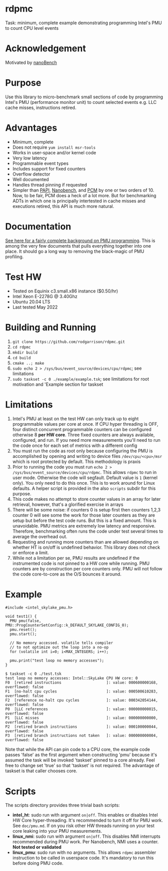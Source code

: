 # rdpmc
Task: minimum, complete example demonstrating programming Intel's PMU to count CPU level events

# Acknowledgement
Motivated by [nanoBench](https://github.com/andreas-abel/nanoBench.git)

# Purpose
Use this library to micro-benchmark small sections of code by programming Intel's PMU (performance monitor unit)
to count selected events e.g. LLC cache misses, instructions retired.

# Advantages
* Minimum, complete
* Does not require `yum install msr-tools`
* Works in user-space and/or kernel code
* Very low latency
* Programmable event types
* Includes support for fixed counters
* Overflow detector
* Well documented
* Handles thread pinning if requested
* Simpler than [PAPI](https://icl.cs.utk.edu/papi/), [Nanobench](https://github.com/martinus/nanobench), and [PCM](https://github.com/opcm/pcm)
by one or two orders of 10. Now, to be fair, PCM does a heck of a lot more. But for benchmarking ADTs in which one is
principally intertested in cache misses and executions retired, this API is much more natural.

# Documentation
[See here for a fairly complete background on PMU programming](doc/pmu.md). This is among the very few documents that
pulls everything together into one place. It should go a long way to removing the black-magic of PMU profiling.

# Test HW
* Tested on Equinix c3.small.x86 instance ($0.50/hr)
* Intel Xeon E-2278G @ 3.40Ghz
* Ubuntu 20.04 LTS
* Last tested May 2022

# Building and Running
1. `git clone https://github.com/rodgarrison/rdpmc.git`
2. `cd rdpmc`
3. `mkdir build`
4. `cd build`
5. `cmake ..; make`
6. `sudo echo 2 > /sys/bus/event_source/devices/cpu/rdpmc`; see limitations
7. `sudo taskset -c 0 ./example/example.tsk`; see limitations for root motivation and 'Example section for taskset

# Limitations
1. Intel's PMU at least on the test HW can only track up to eight programmable values per core at once. If CPU hyper
threading is OFF, four distinct concurrent programmable counters can be configured otherwise 8 **per HW core**. Three
fixed counters are always available, configured, and run. If you need more measurements you'll need to run the code
once for each set of metrics with a different config
2. You must run the code as root only because configuring the PMU is accomplished by opening and writing to device
files `/dev/cpu/<cpu>/msr` which is root protected by default. This methodology is praxis
3. Prior to running the code you must run `echo 2 > /sys/bus/event_source/devices/cpu/rdpmc`. This allows `rdpmc`
to run in user mode. Otherwise the code will segfault. Default value is `1` (kernel only). You only need to do this
once. This is to work around for Linux defaults. A helper script is provided in the also `scripts` subdir for 
this purpose.
4. This code makes no attempt to store counter values in an array for later retrieval, however, that's a glorified
exercise in arrays
5. There will be some noise: if counters 0 is setup first then counters 1,2,3 counter 0 will see some the work for
those later counters as they are setup but before the test code runs. But this is a fixed amount. This is unavoidable.
PMU metrics are extremely low latency and responsive. Therefore, benchmarking often runs the code under test several
times to average the overhead out.
6. Requesting and running more counters than are allowed depending on whether HT is on/off is undefined behavior.
This library does not check or enforce a limit.
7. While not a limitation per se, PMU results are undefined if the instrumented code is not pinned to a HW core while
running. PMU counters are by construction per core counters only. PMU will not follow the code core-to-core as the O/S
bounces it around.

# Example

```
#include <intel_skylake_pmu.h>

void test1() {
  PMU pmu(false, PMU::ProgCounterSetConfig::k_DEFAULT_SKYLAKE_CONFIG_0);
  pmu.reset();
  pmu.start();

  // No memory accessed. volatile tells compiler
  // to not optimize out the loop into a no-op
  for (volatile int i=0; i<MAX_INTEGERS; i++);

  pmu.print("test loop no memory accesses");
}

$ taskset -c 0 ./test.tsk
test loop no memory accesses: Intel::SkyLake CPU HW core: 0
F0  [retired instructions                    ]: value: 000600000168, overflowed: false
F1  [no-halt cpu cycles                      ]: value: 000500610283, overflowed: false
F2  [reference no-halt cpu cycles            ]: value: 000342054144, overflowed: false
P0  [LLC references                          ]: value: 000000000015, overflowed: false
P1  [LLC misses                              ]: value: 000000000000, overflowed: false
P2  [retired branch instructions             ]: value: 000100000044, overflowed: false
P3  [retired branch instructions not taken   ]: value: 000000000004, overflowed: false
```

Note that while the API can pin code to a CPU core, the example code passes 'false'
as the first argument when constructing 'pmu' because it's assumed the task will be
invoked 'taskset' pinned to a core already. Feel free to change set 'true' so that
'taskset' is not required. The advantage of taskset is that caller chooses core.

# Scripts
The scripts directory provides three trivial bash scripts:

* **intel_ht**: sudo run with argument `on|off`. This enables or disables Intel HW Core hyper-threading. It's
recommended to turn it off for PMU work. See `doc/pmu.md`. If on you risk other HW threads running on your test
core leaking into your PMU measurements.
* **linux_nmi**: sudo run with argument `on|off`. This disables NMI interrupts recommended during PMU work. Per
Nanobench, NMI uses a counter. **Not tested or validated** 
* **linux_pmu**: sudo run with no arguments. This allows `rdpmc` assembler instruction to be called in userspace
code. It's mandatory to run this before doing PMU code.

